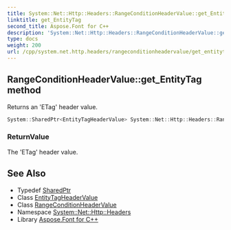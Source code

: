 ```yaml
---
title: System::Net::Http::Headers::RangeConditionHeaderValue::get_EntityTag method
linktitle: get_EntityTag
second_title: Aspose.Font for C++
description: 'System::Net::Http::Headers::RangeConditionHeaderValue::get_EntityTag method. Returns an ''ETag'' header value in C++.'
type: docs
weight: 200
url: /cpp/system.net.http.headers/rangeconditionheadervalue/get_entitytag/
---
```

## RangeConditionHeaderValue::get_EntityTag method


Returns an 'ETag' header value.

```cpp
System::SharedPtr<EntityTagHeaderValue> System::Net::Http::Headers::RangeConditionHeaderValue::get_EntityTag()
```


### ReturnValue

The 'ETag' header value.

## See Also

* Typedef [SharedPtr](../../../system/sharedptr/)
* Class [EntityTagHeaderValue](../../entitytagheadervalue/)
* Class [RangeConditionHeaderValue](../)
* Namespace [System::Net::Http::Headers](../../)
* Library [Aspose.Font for C++](../../../)
